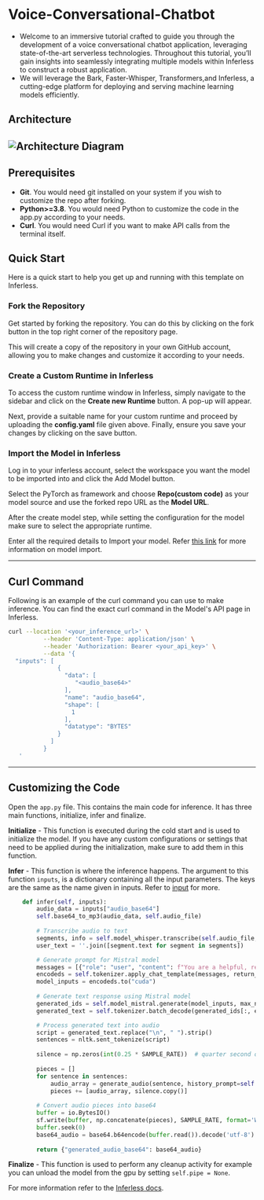 # Voice-Conversational-Chatbot
- Welcome to an immersive tutorial crafted to guide you through the development of a voice conversational chatbot application, leveraging state-of-the-art serverless technologies. Throughout this tutorial, you’ll gain insights into seamlessly integrating multiple models within Inferless to construct a robust application.
- We will leverage the Bark, Faster-Whisper, Transformers,and Inferless, a cutting-edge platform for deploying and serving machine learning models efficiently.
## Architecture
![Architecture Diagram](https://i.postimg.cc/Z5rsygMC/voice-chatbot.png)
---
## Prerequisites
- **Git**. You would need git installed on your system if you wish to customize the repo after forking.
- **Python>=3.8**. You would need Python to customize the code in the app.py according to your needs.
- **Curl**. You would need Curl if you want to make API calls from the terminal itself.

## Quick Start
Here is a quick start to help you get up and running with this template on Inferless.

### Fork the Repository
Get started by forking the repository. You can do this by clicking on the fork button in the top right corner of the repository page.

This will create a copy of the repository in your own GitHub account, allowing you to make changes and customize it according to your needs.

### Create a Custom Runtime in Inferless
To access the custom runtime window in Inferless, simply navigate to the sidebar and click on the **Create new Runtime** button. A pop-up will appear.

Next, provide a suitable name for your custom runtime and proceed by uploading the **config.yaml** file given above. Finally, ensure you save your changes by clicking on the save button.

### Import the Model in Inferless
Log in to your inferless account, select the workspace you want the model to be imported into and click the Add Model button.

Select the PyTorch as framework and choose **Repo(custom code)** as your model source and use the forked repo URL as the **Model URL**.

After the create model step, while setting the configuration for the model make sure to select the appropriate runtime.

Enter all the required details to Import your model. Refer [this link](https://docs.inferless.com/integrations/github-custom-code) for more information on model import.

---
## Curl Command
Following is an example of the curl command you can use to make inference. You can find the exact curl command in the Model's API page in Inferless.

```bash
curl --location '<your_inference_url>' \
          --header 'Content-Type: application/json' \
          --header 'Authorization: Bearer <your_api_key>' \
          --data '{
  "inputs": [
              {
                "data": [
                   "<audio_base64>"
                ],
                "name": "audio_base64",
                "shape": [
                  1
                ],
                "datatype": "BYTES"
              }
            ]
          }
   '
```

---
## Customizing the Code
Open the `app.py` file. This contains the main code for inference. It has three main functions, initialize, infer and finalize.

**Initialize** -  This function is executed during the cold start and is used to initialize the model. If you have any custom configurations or settings that need to be applied during the initialization, make sure to add them in this function.

**Infer** - This function is where the inference happens. The argument to this function `inputs`, is a dictionary containing all the input parameters. The keys are the same as the name given in inputs. Refer to [input](#input) for more.

```python
    def infer(self, inputs):
        audio_data = inputs["audio_base64"]
        self.base64_to_mp3(audio_data, self.audio_file)
        
        # Transcribe audio to text
        segments, info = self.model_whisper.transcribe(self.audio_file, beam_size=5)
        user_text = ''.join([segment.text for segment in segments])

        # Generate prompt for Mistral model
        messages = [{"role": "user", "content": f"You are a helpful, respectful and honest assistant. Answer the following question in exactly in few words from the context. {user_text}"}]
        encodeds = self.tokenizer.apply_chat_template(messages, return_tensors="pt", add_generation_prompt=True)
        model_inputs = encodeds.to("cuda")
        
        # Generate text response using Mistral model
        generated_ids = self.model_mistral.generate(model_inputs, max_new_tokens=80, do_sample=True)
        generated_text = self.tokenizer.batch_decode(generated_ids[:, encodeds.shape[1]:], skip_special_tokens=True)[0]

        # Process generated text into audio
        script = generated_text.replace("\n", " ").strip()
        sentences = nltk.sent_tokenize(script)
        
        silence = np.zeros(int(0.25 * SAMPLE_RATE))  # quarter second of silence
        
        pieces = []
        for sentence in sentences:
            audio_array = generate_audio(sentence, history_prompt=self.SPEAKER)
            pieces += [audio_array, silence.copy()]
             
        # Convert audio pieces into base64
        buffer = io.BytesIO()
        sf.write(buffer, np.concatenate(pieces), SAMPLE_RATE, format='WAV')
        buffer.seek(0)
        base64_audio = base64.b64encode(buffer.read()).decode('utf-8')
         
        return {"generated_audio_base64": base64_audio}
```

**Finalize** - This function is used to perform any cleanup activity for example you can unload the model from the gpu by setting `self.pipe = None`.


For more information refer to the [Inferless docs](https://docs.inferless.com/).
